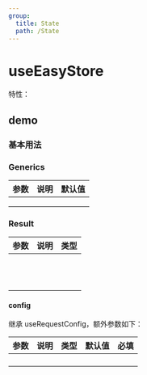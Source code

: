 ```yaml
---
group:
  title: State
  path: /State
---
```


# useEasyStore

特性：

## demo

### 基本用法

<code src="./Demo/index.tsx"></code>
<code src="./Demo/index2.tsx" ></code>

### Generics

| 参数 | 说明 | 默认值 |
| ---- | ---- | ------ |
|      |      |        |
|      |      |        |
|      |      |        |

### Result

| 参数 | 说明 | 类型 |
| ---- | ---- | ---- |
|      |      |      |
|      |      |      |
|      |      |      |
|      |      |      |
|      |      |      |
|      |      |      |
|      |      |      |
|      |      |      |
|      |      |      |
|      |      |      |
|      |      |      |
|      |      |      |

#### config

继承 useRequestConfig，额外参数如下：

| **参数** | **说明** | **类型** | **默认值** | 必填 |
| :------- | -------- | -------- | ---------- | ---- |
|          |          |          |            |      |
|          |          |          |            |      |
|          |          |          |            |      |
|          |          |          |            |      |

